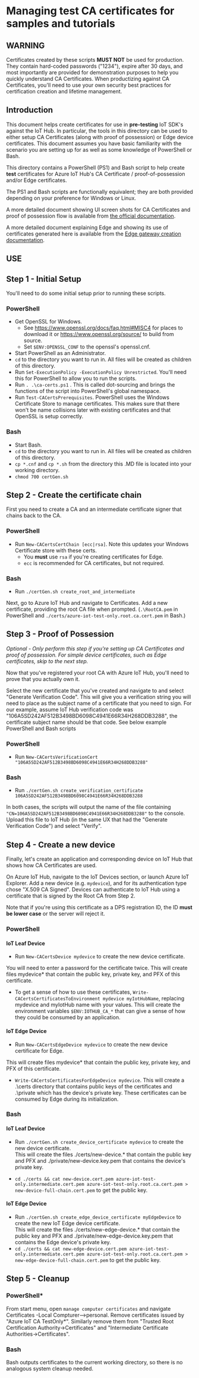 # Managing test CA certificates for samples and tutorials

## WARNING

Certificates created by these scripts **MUST NOT** be used for production.  They contain hard-coded passwords ("1234"), expire after 30 days, and most importantly are provided for demonstration purposes to help you quickly understand CA Certificates.  When productizing against CA Certificates, you'll need to use your own security best practices for certification creation and lifetime management.

## Introduction

This document helps create certificates for use in **pre-testing** IoT SDK's against the IoT Hub.  In particular, the tools in this directory can be used to either setup CA Certificates (along with proof of possession) or Edge device certificates.  This document assumes you have basic familiarity with the scenario you are setting up for as well as some knowledge of PowerShell or Bash.

This directory contains a PowerShell (PS1) and Bash script to help create **test** certificates for Azure IoT Hub's CA Certificate / proof-of-possession and/or Edge certificates.

The PS1 and Bash scripts are functionally equivalent; they are both provided depending on your preference for Windows or Linux.

A more detailed document showing UI screen shots for CA Certificates and proof of possession flow is available from [the official documentation].

A more detailed document explaining Edge and showing its use of certificates generated here is available from the [Edge gateway creation documentation].

## USE

## Step 1 - Initial Setup

You'll need to do some initial setup prior to running these scripts.

### **PowerShell**

* Get OpenSSL for Windows.  
  * See https://www.openssl.org/docs/faq.html#MISC4 for places to download it or https://www.openssl.org/source/ to build from source.
  * Set `$ENV:OPENSSL_CONF` to the openssl's openssl.cnf.
* Start PowerShell as an Administrator.
* `cd` to the directory you want to run in.  All files will be created as children of this directory.
* Run `Set-ExecutionPolicy -ExecutionPolicy Unrestricted`.  You'll need this for PowerShell to allow you to run the scripts.
* Run `. .\ca-certs.ps1` .  This is called dot-sourcing and brings the functions of the script into PowerShell's global namespace.
* Run `Test-CACertsPrerequisites`.
 PowerShell uses the Windows Certificate Store to manage certificates.  This makes sure that there won't be name collisions later with existing certificates and that OpenSSL is setup correctly.

### **Bash**

* Start Bash.
* `cd` to the directory you want to run in.  All files will be created as children of this directory.
* `cp *.cnf` and `cp *.sh` from the directory this .MD file is located into your working directory.
* `chmod 700 certGen.sh`

## Step 2 - Create the certificate chain

First you need to create a CA and an intermediate certificate signer that chains back to the CA.

### **PowerShell**

* Run `New-CACertsCertChain [ecc|rsa]`.  Note this updates your Windows Certificate store with these certs.  
  * You **must** use `rsa` if you're creating certificates for Edge.
  * `ecc` is recommended for CA certificates, but not required.

### **Bash**

* Run `./certGen.sh create_root_and_intermediate`

Next, go to Azure IoT Hub and navigate to Certificates.  Add a new certificate, providing the root CA file when prompted.  (`.\RootCA.pem` in PowerShell and `./certs/azure-iot-test-only.root.ca.cert.pem` in Bash.)

## Step 3 - Proof of Possession

*Optional - Only perform this step if you're setting up CA Certificates and proof of possession.  For simple device certificates, such as Edge certificates, skip to the next step.*

Now that you've registered your root CA with Azure IoT Hub, you'll need to prove that you actually own it.

Select the new certificate that you've created and navigate to and select  "Generate Verification Code".  This will give you a verification string you will need to place as the subject name of a certificate that you need to sign.  For our example, assume IoT Hub verification code was "106A5SD242AF512B3498BD6098C4941E66R34H268DDB3288", the certificate subject name should be that code. See below example PowerShell and Bash scripts

### **PowerShell**

* Run  `New-CACertsVerificationCert "106A5SD242AF512B3498BD6098C4941E66R34H268DDB3288"`

### **Bash**

* Run `./certGen.sh create_verification_certificate 106A5SD242AF512B3498BD6098C4941E66R34H268DDB3288`

In both cases, the scripts will output the name of the file containing `"CN=106A5SD242AF512B3498BD6098C4941E66R34H268DDB3288"` to the console.  Upload this file to IoT Hub (in the same UX that had the "Generate Verification Code") and select "Verify".

## Step 4 - Create a new device

Finally, let's create an application and corresponding device on IoT Hub that shows how CA Certificates are used.

On Azure IoT Hub, navigate to the IoT Devices section, or launch Azure IoT Explorer.  Add a new device (e.g. `mydevice`), and for its authentication type chose "X.509 CA Signed".  Devices can authenticate to IoT Hub using a certificate that is signed by the Root CA from Step 2.

Note that if you're using this certificate as a DPS registration ID, the ID **must be lower case** or the server will reject it.

### **PowerShell**

#### IoT Leaf Device

* Run `New-CACertsDevice mydevice` to create the new device certificate.

You will need to enter a password for the certificate twice.  This will create files mydevice* that contain the public key, private key, and PFX of this certificate.

* To get a sense of how to use these certificates, `Write-CACertsCertificatesToEnvironment mydevice myIotHubName`, replacing mydevice and myIotHub name with your values.  This will create the environment variables `$ENV:IOTHUB_CA_*` that can give a sense of how they could be consumed by an application.

#### IoT Edge Device

* Run `New-CACertsEdgeDevice mydevice` to create the new device certificate for Edge.

This will create files mydevice* that contain the public key, private key, and PFX of this certificate.

* `Write-CACertsCertificatesForEdgeDevice mydevice`.  This will create a .\certs directory that contains public keys of the certificates and .\private which has the device's private key.  These certificates can be consumed by Edge during its initialization.

### **Bash**

#### IoT Leaf Device

* Run `./certGen.sh create_device_certificate mydevice` to create the new device certificate.  
  This will create the files ./certs/new-device.* that contain the public key and PFX and ./private/new-device.key.pem that contains the device's private key.  

* `cd ./certs && cat new-device.cert.pem azure-iot-test-only.intermediate.cert.pem azure-iot-test-only.root.ca.cert.pem > new-device-full-chain.cert.pem` to get the public key.

#### IoT Edge Device

* Run `./certGen.sh create_edge_device_certificate myEdgeDevice` to create the new IoT Edge device certificate.  
  This will create the files ./certs/new-edge-device.* that contain the public key and PFX and ./private/new-edge-device.key.pem that contains the Edge device's private key.  
* `cd ./certs && cat new-edge-device.cert.pem azure-iot-test-only.intermediate.cert.pem azure-iot-test-only.root.ca.cert.pem > new-edge-device-full-chain.cert.pem` to get the public key.

## Step 5 - Cleanup

### **PowerShell***

From start menu, open `manage computer certificates` and navigate Certificates -Local Compturer-->personal.  Remove certificates issued by "Azure IoT CA TestOnly*".  Similarly remove them from "Trusted Root Certification Authority->Certificates" and "Intermediate Certificate Authorities->Certificates".

### **Bash**

Bash outputs certificates to the current working directory, so there is no analogous system cleanup needed.

[the official documentation]: https://docs.microsoft.com/en-us/azure/iot-hub/iot-hub-security-x509-get-started
[Edge gateway creation documentation]: https://docs.microsoft.com/en-us/azure/iot-edge/how-to-create-gateway-device
